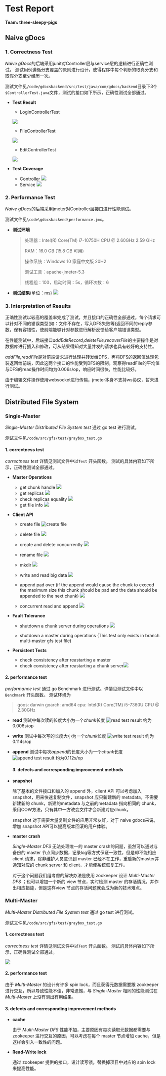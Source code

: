 # Test Report

**Team: three-sleepy-pigs**

## Naive gDocs

### 1. Correctness Test

*Naive gDocs*的后端采用junit对Controller层与service层的逻辑进行正确性测试。
测试用例遵循分支覆盖的原则进行设计，使得程序中每个判断的取真分支和取假分支至少经历一次。

测试文件见`/code/gdocsbackend/src/test/java/com/gdocs/backend`目录下3个`$ControllerTest.java`文件，测试的接口如下所示，正确性测试全部通过。

* **Test Result**
  
  * LoginControllerTest
  
  ![](./photos/logintest.png)
  
  * FileControllerTest
  
  ![](./photos/filetest.png)
  
  * EditControllerTest
  
  ![](./photos/edittest.png)

* **Test Coverage**
  
  * Controller
    ![](./photos/controllercoverage.png)
  * Service
    ![](./photos/servicecoverage.png)

### 2. Performance Test

*Naive gDocs*的后端采用jmeter对Controller层接口进行性能测试。

测试文件见`\code\gdocsbackend\performance.jmx`。

* **测试环境**
  
  > 处理器：Intel(R) Core(TM) i7-10750H CPU @ 2.60GHz   2.59 GHz
  > 
  > RAM：16.0 GB (15.8 GB 可用)
  > 
  > 操作系统：Windows 10 家庭中文版 20H2
  > 
  > 测试工具：apache-jmeter-5.3
  > 
  > 线程组：100，启动时间：5s，循环次数：6
* **测试结果**(单位：ms)
  ![](./photos/backendperformance.png)

### 3. Interpretation of Results

  正确性测试以较高的覆盖率完成了测试，并且接口的正确性全部通过，每个请求可以针对不同的错误类型(如：文件不存在，写入DFS失败等)返回不同的reply参数，保有容错性，使前端能够针对参数进行解析反馈给客户端错误类型。

  在性能测试中，后端接口*addEditRecord,deleteFile,recoverFile*的主要操作是对数据库进行插入和修改，可从结果得知对大量并发的请求也具有较好的支持性。

  *addFile,readFile*是对前端请求进行处理并转发给DFS，再将DFS的返回值处理包装返回给前端，因此这两个接口的性能受到DFS的限制。观察得readFile的平均值与DFS的read操作时间均为0.006s/op，响应时间很快，性能比较好。

  由于编辑文件操作使用websocket进行传输，jmeter本身不支持ws协议，暂未进行测试。

## Distributed File System

### Single-Master

*Single-Master Distributed File System test* 通过 go test 进行测试。

测试文件见`/code/src/gfs/test/graybox_test.go`

#### 1. correctness test

*correctness test* 详情见测试文件中以`Test` 开头函数。
测试的具体内容如下所示，正确性测试全部通过。

* **Master Operations**
  
  + get chunk handle
    ![](./photos/getchunkhandle.png)
  + get replicas
    ![](./photos/getreplica.png)
  + check replicas equality
    ![](./photos/replicaequal.png)
  + get file info
    ![](./photos/getfileinfo.png)

* **Client API**
  
  + create file
    ![create file](./photos/create.png)
  
  + delete file
    ![](./photos/delete.png)
  
  + create and delete concurrently
    ![](./photos/concreate.png)
  
  + rename file
    ![](./photos/rename.png)
  
  + mkdir
    ![](./photos/mkdir.png)
  
  + write and read big data
    ![](./photos/bigdata.png)
  
  + append pad over (if the append would cause the chunk to exceed the maximum size this chunk should be pad and the data should be appended to the next chunk)
    ![](./photos/padover.png)
  
  + concurrent read and append
    ![](./photos/conappend.png)

* **Fault Tolerance**
  
  + shutdown a chunk server during operations
    ![](./photos/shutdown.png)
  
  + shutdown a master during operations (This test only exists in branch multi-master gfs test file)

* **Persistent Tests**
  
  + check consistency after reastarting a master
  + check consistency after reastarting a chunk server![](./photos/persistent.png)

#### 2. performance test

*performance test* 通过 go Benchmark 进行测试。详情见测试文件中以`Benchmark` 开头函数。
测试环境为

> goos: darwin
> goarch: amd64
> cpu: Intel(R) Core(TM) i5-7360U CPU @ 2.30GHz

* **read**
  测试中每次读的长度大小为一个*chunk*长度
  ![read test result](./photos/readper.png)
  约为0.006s/op

* **write**
  测试中每次写的长度大小为一个*chunk*长度
  ![write test result](./photos/writeper.png)
  约为0.114s/op

* **append**
  测试中每次*append*的长度大小为一个*chunk*长度
  ![append test result](./photos/appendper.png)
  约为0.112s/op
  
  #### 3. defects and corresponding improvement methods

* **snapshot**
  
  除了基本的文件接口和加入的 append 外，client API 可以考虑加入 snapshot，用来快速复制文件，snapshot 应只新建新的 metadata，不需要新建新的 chunk，新建的metadata 与之前的metadata 指向相同的 chunk，采用COW方法，只有其中一方改变文件才会新建对应chunk。
  
  snapshot 对于需要大量复制文件的应用非常友好，对于 naive gdocs来说，增加 snapshot API可以提高版本回滚的用户体验。

* **master crash**
  
  *Single-Master DFS*  无法处理唯一的 master crash的问题，虽然可以通过与备份的 master 节点同步数据，记录log等方式保证一致性，但是却不能相应 client 请求，除非维护人员意识到 master 已经不在工作，重启新的master并通知对应的 chunk server 和 client，才能使系统恢复工作。
  
  对于这个问题我们组考虑的解决办法是使用 zookeeper 设计 *Multi-Master DFS* ；也可以增加一个新的 view 节点，实时检测 master 的存活情况，并作出相应措施，但是这样view 节点的存活问题就会成为新的技术难点。

### Multi-Master

*Multi-Master Distributed File System test* 通过 go test 进行测试。

测试文件见`/code/src/gfs/test/graybox_test.go`

#### 1. correctness test

*correctness test* 详情见测试文件中以`Test` 开头函数。
测试的具体内容如下所示，正确性测试全部通过。

![](./photos/multitest.png)

#### 2. performance test

由于 *Multi-Master* 的设计有许多 spin lock，而且获得元数据需要跟 zookeeper 进行交互，所以导致性能不佳，非常遗憾，与 *Single-Master* 相同的性能测试在 *Multi-Master* 上没有测出有用结果。

#### 3.  defects and corresponding improvement methods

+ **cache**
  
  由于 *Multi-Master DFS* 性能不加，主要原因有每次读取元数据都需要与 zookeeper 进行交互的原因，可以考虑在每个 master 节点增加 cache，但是这样会引入一致性的问题。

+ **Read-Write lock**
  
  通过 zookeeper 提供的接口，设计读写锁，替换掉项目中对应的 spin lock 来提高性能。
